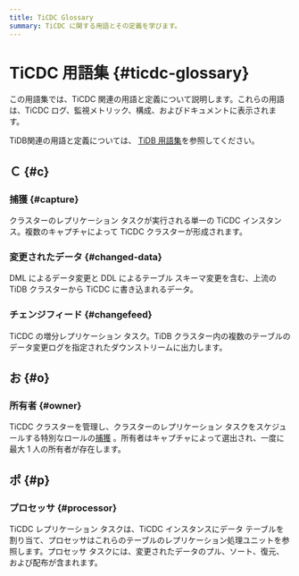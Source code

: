 ```yaml
---
title: TiCDC Glossary
summary: TiCDC に関する用語とその定義を学びます。
---
```


# TiCDC 用語集 {#ticdc-glossary}

この用語集では、TiCDC 関連の用語と定義について説明します。これらの用語は、TiCDC ログ、監視メトリック、構成、およびドキュメントに表示されます。

TiDB関連の用語と定義については、 [TiDB 用語集](/glossary.md)を参照してください。

## Ｃ {#c}

### 捕獲 {#capture}

クラスターのレプリケーション タスクが実行される単一の TiCDC インスタンス。複数のキャプチャによって TiCDC クラスターが形成されます。

### 変更されたデータ {#changed-data}

DML によるデータ変更と DDL によるテーブル スキーマ変更を含む、上流の TiDB クラスターから TiCDC に書き込まれるデータ。

### チェンジフィード {#changefeed}

TiCDC の増分レプリケーション タスク。TiDB クラスター内の複数のテーブルのデータ変更ログを指定されたダウンストリームに出力します。

## お {#o}

### 所有者 {#owner}

TiCDC クラスターを管理し、クラスターのレプリケーション タスクをスケジュールする特別なロールの[捕獲](#capture) 。所有者はキャプチャによって選出され、一度に最大 1 人の所有者が存在します。

## ポ {#p}

### プロセッサ {#processor}

TiCDC レプリケーション タスクは、TiCDC インスタンスにデータ テーブルを割り当て、プロセッサはこれらのテーブルのレプリケーション処理ユニットを参照します。プロセッサ タスクには、変更されたデータのプル、ソート、復元、および配布が含まれます。
